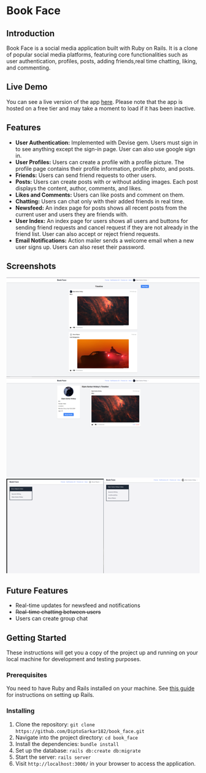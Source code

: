 # Book Face

## Introduction

Book Face is a social media application built with Ruby on Rails. It is a clone of popular social media 
platforms, featuring core functionalities such as user authentication, profiles, posts, 
adding friends,real time chatting, liking, and commenting.

## Live Demo

You can see a live version of the app [here](https://book-face.onrender.com).
Please note that the app is hosted on a free tier and may take a moment to load if it has been inactive.

## Features

- **User Authentication:** Implemented with Devise gem. Users must sign in to see anything except the sign-in page.
User can also use google sign in.
- **User Profiles:** Users can create a profile with a profile picture. The profile page contains their profile 
information, profile photo, and posts.
- **Friends:** Users can send friend requests to other users.
- **Posts:** Users can create posts with or without adding images. Each post displays the content, author, comments, and likes.
- **Likes and Comments:** Users can like posts and comment on them.
- **Chatting:** Users can chat only with their added friends in real time.
- **Newsfeed:** An index page for posts shows all recent posts from the current user and users they are friends with.
- **User Index:** An index page for users shows all users and buttons for sending friend requests and cancel 
request if they are not already in the friend list. User can also accept or reject friend requests.
- **Email Notifications:** Action mailer sends a welcome email when a new user signs up. Users can also reset their 
password.

## Screenshots

![SS1](./app/assets/images/ss1.PNG)
![SS2](./app/assets/images/ss2.PNG)
![GIF1](./app/assets/images/chatting_gif.gif)


## Future Features

- Real-time updates for newsfeed and notifications
- ~~Real-time chatting between users~~
- Users can create group chat

## Getting Started

These instructions will get you a copy of the project up and running on your local machine for development and testing purposes.

### Prerequisites

You need to have Ruby and Rails installed on your machine. See [this guide](https://guides.rubyonrails.org/getting_started.html#creating-a-new-rails-project-installing-rails) for instructions on setting up Rails.

### Installing

1. Clone the repository: `git clone https://github.com/DiptoSarkar182/book_face.git`
2. Navigate into the project directory: `cd book_face`
3. Install the dependencies: `bundle install`
4. Set up the database: `rails db:create db:migrate`
5. Start the server: `rails server`
6. Visit `http://localhost:3000/` in your browser to access the application.